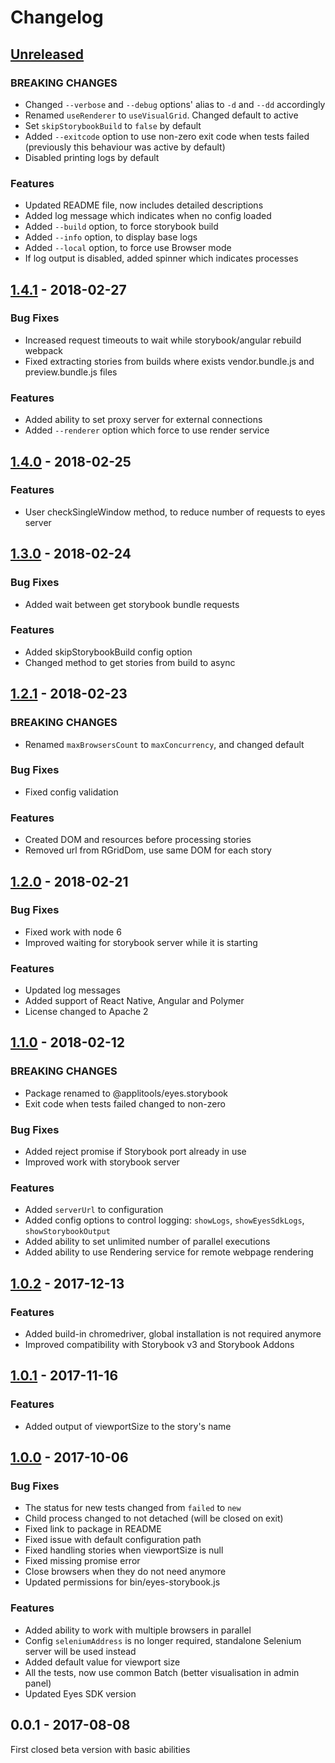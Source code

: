 # Changelog

## [Unreleased](https://github.com/applitools/eyes.storybook/compare/v1.4.1...HEAD)
### BREAKING CHANGES
- Changed `--verbose` and `--debug` options' alias to `-d` and `--dd` accordingly
- Renamed `useRenderer` to `useVisualGrid`. Changed default to active
- Set `skipStorybookBuild` to `false` by default
- Added `--exitcode` option to use non-zero exit code when tests failed (previously this behaviour was active by default)
- Disabled printing logs by default

### Features
- Updated README file, now includes detailed descriptions
- Added log message which indicates when no config loaded
- Added `--build` option, to force storybook build 
- Added `--info` option, to display base logs
- Added `--local` option, to force use Browser mode
- If log output is disabled, added spinner which indicates processes

## [1.4.1](https://github.com/applitools/eyes.storybook/compare/v1.4.0...v1.4.1) - 2018-02-27
### Bug Fixes
- Increased request timeouts to wait while storybook/angular rebuild webpack
- Fixed extracting stories from builds where exists vendor.bundle.js and preview.bundle.js files 

### Features
- Added ability to set proxy server for external connections
- Added `--renderer` option which force to use render service

## [1.4.0](https://github.com/applitools/eyes.storybook/compare/v1.3.0...v1.4.0) - 2018-02-25
### Features
- User checkSingleWindow method, to reduce number of requests to eyes server

## [1.3.0](https://github.com/applitools/eyes.storybook/compare/v1.2.1...v1.3.0) - 2018-02-24
### Bug Fixes
- Added wait between get storybook bundle requests

### Features
- Added skipStorybookBuild config option
- Changed method to get stories from build to async

## [1.2.1](https://github.com/applitools/eyes.storybook/compare/v1.2.0...v1.2.1) - 2018-02-23
### BREAKING CHANGES
- Renamed `maxBrowsersCount` to `maxConcurrency`, and changed default

### Bug Fixes
- Fixed config validation

### Features
- Created DOM and resources before processing stories
- Removed url from RGridDom, use same DOM for each story

## [1.2.0](https://github.com/applitools/eyes.storybook/compare/v1.1.0...v1.2.0) - 2018-02-21
### Bug Fixes
- Fixed work with node 6
- Improved waiting for storybook server while it is starting

### Features
- Updated log messages
- Added support of React Native, Angular and Polymer
- License changed to Apache 2

## [1.1.0](https://github.com/applitools/eyes.storybook/compare/v1.0.2...v1.1.0) - 2018-02-12
### BREAKING CHANGES
- Package renamed to @applitools/eyes.storybook
- Exit code when tests failed changed to non-zero

### Bug Fixes
- Added reject promise if Storybook port already in use
- Improved work with storybook server

### Features
- Added `serverUrl` to configuration
- Added config options to control logging: `showLogs`, `showEyesSdkLogs`, `showStorybookOutput`
- Added ability to set unlimited number of parallel executions
- Added ability to use Rendering service for remote webpage rendering

## [1.0.2](https://github.com/applitools/eyes.storybook/compare/v1.0.1...v1.0.2) - 2017-12-13
### Features
- Added build-in chromedriver, global installation is not required anymore
- Improved compatibility with Storybook v3 and Storybook Addons

## [1.0.1](https://github.com/applitools/eyes.storybook/compare/v1.0.0...v1.0.1) - 2017-11-16
### Features
- Added output of viewportSize to the story's name

## [1.0.0](https://github.com/applitools/eyes.storybook/compare/v0.0.1...v1.0.0) - 2017-10-06
### Bug Fixes
- The status for new tests changed from `failed` to `new`
- Child process changed to not detached (will be closed on exit)
- Fixed link to package in README
- Fixed issue with default configuration path
- Fixed handling stories when viewportSize is null
- Fixed missing promise error
- Close browsers when they do not need anymore
- Updated permissions for bin/eyes-storybook.js

### Features
- Added ability to work with multiple browsers in parallel
- Config `seleniumAddress` is no longer required, standalone Selenium server will be used instead
- Added default value for viewport size
- All the tests, now use common Batch (better visualisation in admin panel)
- Updated Eyes SDK version

## 0.0.1 - 2017-08-08
First closed beta version with basic abilities
